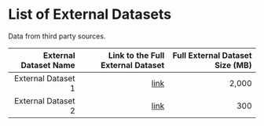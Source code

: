 # List of External Datasets

Data from third party sources.

| External Dataset Name | Link to the Full External Dataset | Full External Dataset Size (MB) |
| --------------------: | --------------------------------: | ------------------------------: |
|    External Dataset 1 | [link](link/to/external/dataset1) |                           2,000 |
|    External Dataset 2 | [link](link/to/external/dataset2) |                             300 |
